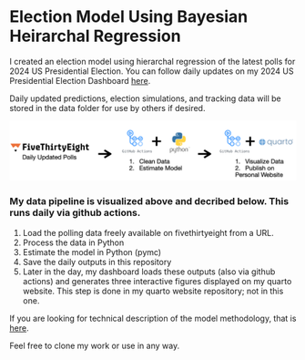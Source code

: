 # Election Model Using Bayesian Heirarchal Regression

I created an election model using hierarchal regression of the latest polls for 2024 US Presidential Election. You can follow daily updates on my 2024 US Presidential Election Dashboard [here](https://alexbass.me/projects/election_model_2024/).

Daily updated predictions, election simulations, and tracking data will be stored in the data folder for use by others if desired.

![](data_pipeline.png)

### My data pipeline is visualized above and decribed below. This runs daily via github actions.

1. Load the polling data freely available on fivethirtyeight from a URL.
2. Process the data in Python
3. Estimate the model in Python (pymc)
4. Save the daily outputs in this repository
5. Later in the day, my dashboard loads these outputs (also via github actions) and generates three interactive figures displayed on my quarto website. This step is done in my quarto website repository; not in this one.

If you are looking for technical description of the model methodology, that is [here](https://alexbass.me/posts/election_2024/methodology.pdf).

Feel free to clone my work or use in any way.
